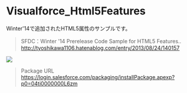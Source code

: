 Visualforce_Html5Features
========================

Winter'14で追加されたHTML5属性のサンプルです。
  
  
>SFDC：Winter '14 Prerelease Code Sample for HTML5 Features..
>http://tyoshikawa1106.hatenablog.com/entry/2013/08/24/140157
  
  
<img src="http://cdn-ak.f.st-hatena.com/images/fotolife/t/tyoshikawa1106/20131129/20131129212444.png" />  
  
>Package URL  
>https://login.salesforce.com/packaging/installPackage.apexp?p0=04ti0000000L6zm
